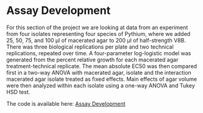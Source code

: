# Assay Development

For this section of the project we are looking at data from an experiment from four isolates representing four species of Pythium, where we added 25, 50, 75, and 100 μl of macerated agar to 200 μl of half-strength V8B. There was three biological replications per plate and two technical replications, repeated over time. A four-parameter log-logistic model was generated from the percent relative growth for each macerated agar treatment-technical replicate. The mean absolute EC50 was then compared first in a two-way ANOVA with macerated agar, isolate and the interaction macerated agar isolate treated as fixed effects. Main effects of agar volume were then analyzed within each isolate using a one-way ANOVA and Tukey HSD test. 

The code is available here: [Assay Development](Assay_Development.md)